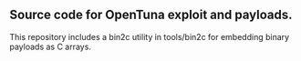## Source code for OpenTuna exploit and payloads.

This repository includes a bin2c utility in tools/bin2c for embedding binary payloads as C arrays.
